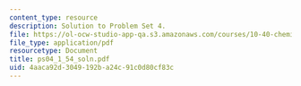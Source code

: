 ```yaml
---
content_type: resource
description: Solution to Problem Set 4.
file: https://ol-ocw-studio-app-qa.s3.amazonaws.com/courses/10-40-chemical-engineering-thermodynamics-fall-2003/4aaca92d3049192ba24c91c0d80cf83c_ps04_1_54_soln.pdf
file_type: application/pdf
resourcetype: Document
title: ps04_1_54_soln.pdf
uid: 4aaca92d-3049-192b-a24c-91c0d80cf83c
---
```

